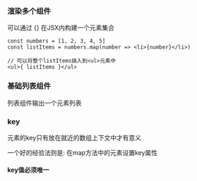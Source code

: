 ### 渲染多个组件

可以通过 {} 在JSX内构建一个元素集合

```
const numbers = [1, 2, 3, 4, 5]
const listItems = numbers.map(number => <li>{number}</li>)

// 可以将整个listItems插入到<ul>元素中
<ul>{ listItems }</ul>
```

### 基础列表组件

列表组件输出一个元素列表

### key

元素的key只有放在就近的数组上下文中才有意义

一个好的经验法则是: 在map方法中的元素设置key属性

#### key值必须唯一


